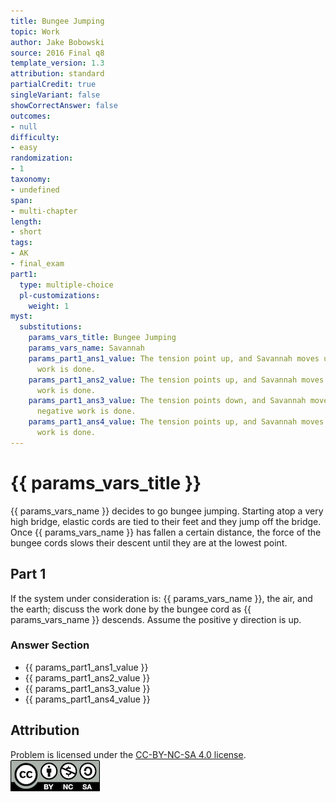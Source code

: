 ```yaml
---
title: Bungee Jumping
topic: Work
author: Jake Bobowski
source: 2016 Final q8
template_version: 1.3
attribution: standard
partialCredit: true
singleVariant: false
showCorrectAnswer: false
outcomes:
- null
difficulty:
- easy
randomization:
- 1
taxonomy:
- undefined
span:
- multi-chapter
length:
- short
tags:
- AK
- final_exam
part1:
  type: multiple-choice
  pl-customizations:
    weight: 1
myst:
  substitutions:
    params_vars_title: Bungee Jumping
    params_vars_name: Savannah
    params_part1_ans1_value: The tension point up, and Savannah moves up, so positive
      work is done.
    params_part1_ans2_value: The tension points up, and Savannah moves down, so positive
      work is done.
    params_part1_ans3_value: The tension points down, and Savannah moves down, so
      negative work is done.
    params_part1_ans4_value: The tension points up, and Savannah moves down, so negative
      work is done.
---
```

# {{ params_vars_title }}
{{ params_vars_name }} decides to go bungee jumping. Starting atop a very high bridge, elastic cords are tied to their feet and they jump off the bridge. Once {{ params_vars_name }} has fallen a certain distance, the force of the bungee cords slows their descent until they are at the lowest point.

## Part 1

If the system under consideration is: {{ params_vars_name }}, the air, and the earth; discuss the work done by the bungee cord as {{ params_vars_name }} descends. Assume the positive y direction is up.

### Answer Section

- {{ params_part1_ans1_value }}
- {{ params_part1_ans2_value }}
- {{ params_part1_ans3_value }}
- {{ params_part1_ans4_value }}

## Attribution

Problem is licensed under the [CC-BY-NC-SA 4.0 license](https://creativecommons.org/licenses/by-nc-sa/4.0/).<br> ![The Creative Commons 4.0 license requiring attribution-BY, non-commercial-NC, and share-alike-SA license.](https://raw.githubusercontent.com/firasm/bits/master/by-nc-sa.png)